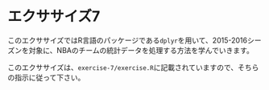 # エクササイズ7

このエクササイズではR言語のパッケージである`dplyr`を用いて、2015-2016シーズンを対象に、NBAのチームの統計データを処理する方法を学んでいきます。

このエクササイズは、`exercise-7/exercise.R`に記載されていますので、そちらの指示に従って下さい。

